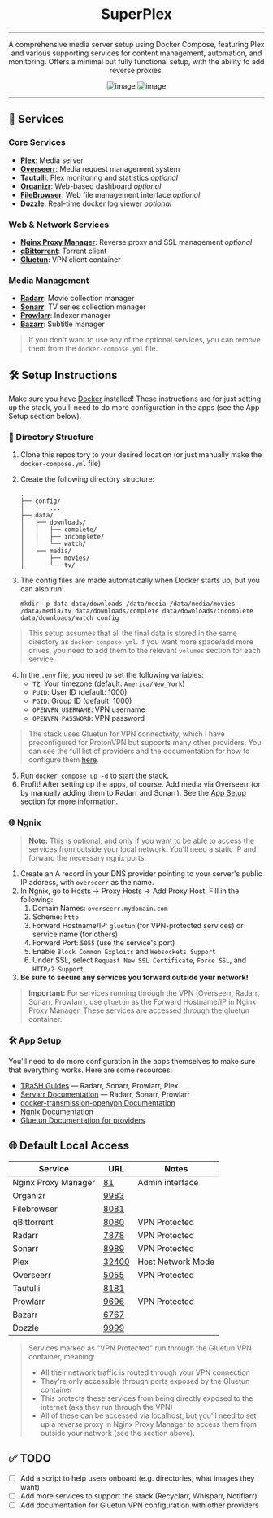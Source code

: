 <div align="center">

# SuperPlex

---

A comprehensive media server setup using Docker Compose, featuring Plex and various supporting services for content management, automation, and monitoring. Offers a minimal but fully functional setup, with the ability to add reverse proxies. 

![image](https://img.shields.io/badge/Docker-2CA5E0?style=for-the-badge&logo=docker&logoColor=white)
![image](https://img.shields.io/badge/Plex-EBAF00?style=for-the-badge&logo=plex&logoColor=white)

---

</div>

## 🚀 Services

### Core Services
- **[Plex](https://github.com/linuxserver/docker-plex/)**: Media server 
- **[Overseerr](https://github.com/linuxserver/docker-overseerr)**: Media request management system 
- **[Tautulli](https://github.com/linuxserver/docker-tautulli)**: Plex monitoring and statistics  *optional*
- **[Organizr](https://github.com/causefx/Organizr)**: Web-based dashboard  *optional*
- **[FileBrowser](https://github.com/filebrowser/filebrowser)**: Web file management interface  *optional*
- **[Dozzle](https://github.com/amir20/dozzle)**: Real-time docker log viewer *optional*

### Web & Network Services
- **[Nginx Proxy Manager](https://hub.docker.com/r/jc21/nginx-proxy-manager)**: Reverse proxy and SSL management *optional*
- **[qBittorrent](https://github.com/linuxserver/docker-qbittorrent)**: Torrent client
- **[Gluetun](https://github.com/qdm12/gluetun)**: VPN client container

### Media Management
- **[Radarr](https://github.com/linuxserver/docker-radarr)**: Movie collection manager 
- **[Sonarr](https://github.com/linuxserver/docker-sonarr)**: TV series collection manager 
- **[Prowlarr](https://github.com/linuxserver/docker-prowlarr)**: Indexer manager 
- **[Bazarr](https://github.com/linuxserver/docker-bazarr)**: Subtitle manager

> If you don't want to use any of the optional services, you can remove them from the `docker-compose.yml` file.

## 🛠️ Setup Instructions

Make sure you have [Docker](https://www.docker.com/) installed! These instructions are for just setting up the stack, you'll need to do more configuration in the apps (see the App Setup section below). 

### 📁 Directory Structure

1. Clone this repository to your desired location (or just manually make the `docker-compose.yml` file)
2. Create the following directory structure:
   ```
   .
   ├── config/
   │   └── ...
   ├── data/
   │   ├── downloads/
   │   │   ├── complete/
   │   │   ├── incomplete/
   │   │   └── watch/
   │   └── media/
   │       ├── movies/
   │       └── tv/
   ```

3. The config files are made automatically when Docker starts up, but you can also run:
   ```
   mkdir -p data data/downloads /data/media /data/media/movies /data/media/tv data/downloads/complete data/downloads/incomplete data/downloads/watch config
   ```

> This setup assumes that all the final data is stored in the same directory as `docker-compose.yml`. If you want more space/add more drives, you need to add them to the relevant `volumes` section for each service.

4. In the `.env` file, you need to set the following variables:
   - `TZ`: Your timezone (default: `America/New_York`)
   - `PUID`: User ID (default: 1000)
   - `PGID`: Group ID (default: 1000)
   - `OPENVPN_USERNAME`: VPN username
   - `OPENVPN_PASSWORD`: VPN password

> The stack uses Gluetun for VPN connectivity, which I have preconfigured for ProtonVPN but supports many other providers. You can see the full list of providers and the documentation for how to configure them [here](https://github.com/qdm12/gluetun-wiki/tree/main/setup/providers). 

5. Run `docker compose up -d` to start the stack.
6. Profit! After setting up the apps, of course. Add media via Overseerr (or by manually adding them to Radarr and Sonarr). See the [App Setup](#🛠️-app-setup) section for more information.

### 🌐 Ngnix

> **Note:** This is optional, and only if you want to be able to access the services from outside your local network. You'll need a static IP and forward the necessary ngnix ports. 

1. Create an A record in your DNS provider pointing to your server's public IP address, with `overseerr` as the name.
2. In Ngnix, go to Hosts -> Proxy Hosts -> Add Proxy Host. Fill in the following: 
   1. Domain Names: `overseerr.mydomain.com`
   2. Scheme: `http`
   3. Forward Hostname/IP: `gluetun` (for VPN-protected services) or service name (for others)
   4. Forward Port: `5055` (use the service's port)
   5. Enable `Block Common Exploits` and `Websockets Support`
   6. Under SSL, select `Request New SSL Certificate`, `Force SSL`, and `HTTP/2 Support`.
3. **Be sure to secure any services you forward outside your network!** 

> **Important:** For services running through the VPN (Overseerr, Radarr, Sonarr, Prowlarr), use `gluetun` as the Forward Hostname/IP in Nginx Proxy Manager. These services are accessed through the gluetun container.

### 🛠️ App Setup

You'll need to do more configuration in the apps themselves to make sure that everything works. Here are some resources: 

- [TRaSH Guides](https://trash-guides.info/) — Radarr, Sonarr, Prowlarr, Plex
- [Servarr Documentation](https://wiki.servarr.com/) — Radarr, Sonarr, Prowlarr
- [docker-transmission-openvpn Documentation](https://haugene.github.io/docker-transmission-openvpn/)
- [Ngnix Documentation](https://nginxproxymanager.com/)
- [Gluetun Documentation for providers](https://github.com/qdm12/gluetun-wiki/tree/main/setup/providers)

## 🌐 Default Local Access

| Service | URL | Notes |
|---------|-----|-------|
| Nginx Proxy Manager | [81](http://localhost:81) | Admin interface |
| Organizr | [9983](http://localhost:9983) | |
| Filebrowser | [8081](http://localhost:8081) | |
| qBittorrent | [8080](http://localhost:8080) | VPN Protected |
| Radarr | [7878](http://localhost:7878) | VPN Protected |
| Sonarr | [8989](http://localhost:8989) | VPN Protected |
| Plex | [32400](http://localhost:32400/web) | Host Network Mode |
| Overseerr | [5055](http://localhost:5055) | VPN Protected |
| Tautulli | [8181](http://localhost:8181) | |
| Prowlarr | [9696](http://localhost:9696) | VPN Protected |
| Bazarr | [6767](http://localhost:6767) | |
| Dozzle | [9999](http://localhost:9999) | |

> Services marked as "VPN Protected" run through the Gluetun VPN container, meaning:
> - All their network traffic is routed through your VPN connection
> - They're only accessible through ports exposed by the Gluetun container
> - This protects these services from being directly exposed to the internet (aka they run through the VPN)
> - All of these can be accessed via localhost, but you'll need to set up a reverse proxy in Nginx Proxy Manager to access them from outside your network (see the section above).

## ✅ TODO

- [ ] Add a script to help users onboard (e.g. directories, what images they want)
- [ ] Add more services to support the stack (Recyclarr, Whisparr, Notifiarr)
- [ ] Add documentation for Gluetun VPN configuration with other providers